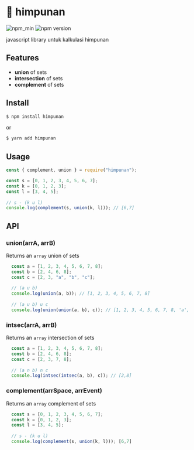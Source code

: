 # :blossom: himpunan
![npm_min](https://badgen.net/bundlephobia/min/himpunan)
![npm version](https://badgen.net/npm/v/himpunan)

javascript library untuk kalkulasi himpunan

## Features
- **union** of sets
- **intersection** of sets
- **complement** of sets

## Install
```bash
$ npm install himpunan
```

or 

```bash
$ yarn add himpunan
```

## Usage
```js
const { complement, union } = require("himpunan");

const s = [0, 1, 2, 3, 4, 5, 6, 7];
const k = [0, 1, 2, 3];
const l = [3, 4, 5];
  
// s - (k u l)
console.log(complement(s, union(k, l))); // [6,7]
```


## API
### union(arrA, arrB)
Returns an `array` union of sets
```js
  const a = [1, 2, 3, 4, 5, 6, 7, 8];
  const b = [2, 4, 6, 8];
  const c = [2, 3, "a", "b", "c"];
  
  // (a u b)
  console.log(union(a, b)); // [1, 2, 3, 4, 5, 6, 7, 8]
  
  // (a u b) u c
  console.log(union(union(a, b), c)); // [1, 2, 3, 4, 5, 6, 7, 8, 'a', 'b', 'c']
```

### intsec(arrA, arrB)
Returns an `array` intersection of sets
```js
  const a = [1, 2, 3, 4, 5, 6, 7, 8];
  const b = [2, 4, 6, 8];
  const c = [2, 3, 7, 8];
  
  // (a n b) n c
  console.log(intsec(intsec(a, b), c)); // [2,8]
```

### complement(arrSpace, arrEvent)
Returns an `array` complement of sets
```js
  const s = [0, 1, 2, 3, 4, 5, 6, 7];
  const k = [0, 1, 2, 3];
  const l = [3, 4, 5];
  
  // s - (k u l)
  console.log(complement(s, union(k, l))); [6,7]
```

